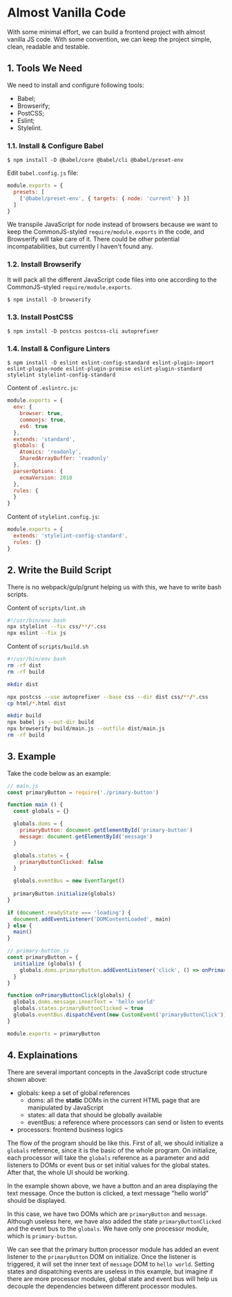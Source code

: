 # Almost Vanilla Code
With some minimal effort, we can build a frontend project with almost vanilla JS code. With some convention, we can keep the project simple, clean, readable and testable.

## 1. Tools We Need
We need to install and configure following tools:
* Babel;
* Browserify;
* PostCSS;
* Eslint;
* Stylelint.

### 1.1. Install & Configure Babel
```console
$ npm install -D @babel/core @babel/cli @babel/preset-env
```

Edit `babel.config.js` file:
```javascript
module.exports = {
  presets: [
    ['@babel/preset-env', { targets: { node: 'current' } }]
  ]
}
```

We transpile JavaScript for node instead of browsers because we want to keep the CommonJS-styled `require/module.exports` in the code, and Browserify will take care of it. There could be other potential incompatabilities, but currently I haven't found any.

### 1.2. Install Browserify
It will pack all the different JavaScript code files into one according to the CommonJS-styled `require/module.exports`.

```console
$ npm install -D browserify
```

### 1.3. Install PostCSS
```console
$ npm install -D postcss postcss-cli autoprefixer
```

### 1.4. Install & Configure Linters
```console
$ npm install -D eslint eslint-config-standard eslint-plugin-import eslint-plugin-node eslint-plugin-promise eslint-plugin-standard stylelint stylelint-config-standard
```

Content of `.eslintrc.js`:
```javascript
module.exports = {
  env: {
    browser: true,
    commonjs: true,
    es6: true
  },
  extends: 'standard',
  globals: {
    Atomics: 'readonly',
    SharedArrayBuffer: 'readonly'
  },
  parserOptions: {
    ecmaVersion: 2018
  },
  rules: {
  }
}
```

Content of `stylelint.config.js`:
```javascript
module.exports = {
  extends: 'stylelint-config-standard',
  rules: {}
}
```

## 2. Write the Build Script
There is no webpack/gulp/grunt helping us with this, we have to write bash scripts.

Content of `scripts/lint.sh`
```bash
#!/usr/bin/env bash
npx stylelint --fix css/**/*.css
npx eslint --fix js
```

Content of `scripts/build.sh`
```bash
#!/usr/bin/env bash
rm -rf dist
rm -rf build

mkdir dist

npx postcss --use autoprefixer --base css --dir dist css/**/*.css
cp html/*.html dist

mkdir build
npx babel js --out-dir build
npx browserify build/main.js --outfile dist/main.js
rm -rf build
```

## 3. Example
Take the code below as an example:

```javascript
// main.js
const primaryButton = require('./primary-button')

function main () {
  const globals = {}

  globals.doms = {
    primaryButton: document.getElementById('primary-button')
    message: document.getElementById('message')
  }

  globals.states = {
    primaryButtonClicked: false
  }

  globals.eventBus = new EventTarget()
  
  primaryButton.initialize(globals)
}

if (document.readyState === 'loading') {
  document.addEventListener('DOMContentLoaded', main)
} else {
  main()
}
```

```javascript
// primary-button.js
const primaryButton = {
  initialize (globals) {
    globals.doms.primaryButton.addEventListener('click', () => onPrimaryButtonClick(globals))
  }
}

function onPrimaryButtonClick(globals) {
  globals.doms.message.innerText = 'hello world'
  globals.states.primaryButtonClicked = true
  globals.eventBus.dispatchEvent(new CustomEvent('primaryButtonClick'))
}

module.exports = primaryButton
```

## 4. Explainations
There are several important concepts in the JavaScript code structure shown above:
* globals: keep a set of global references
  * doms: all the **static** DOMs in the current HTML page that are manipulated by JavaScript
  * states: all data that should be globally available
  * eventBus: a reference where processors can send or listen to events
* processors: frontend business logics


The flow of the program should be like this. First of all, we should initialize a `globals` reference, since it is the basic of the whole program. On initialize, each processor will take the `globals` reference as a parameter and add listeners to DOMs or event bus or set initial values for the global states. After that, the whole UI should be working.

In the example shown above, we have a button and an area displaying the text message. Once the button is clicked, a text message "hello world" should be displayed.

In this case, we have two DOMs which are `primaryButton` and `message`. Although useless here, we have also added the state `primaryButtonClicked` and the event bus to the `globals`. We have only one processor module, which is `primary-button`.

We can see that the primary button processor module has added an event listener to the `primaryButton` DOM on initialize. Once the listener is triggered, it will set the inner text of `message` DOM to `hello world`. Setting states and dispatching events are useless in this example, but imagine if there are more processor modules, global state and event bus will help us decouple the dependencies between different processor modules.

